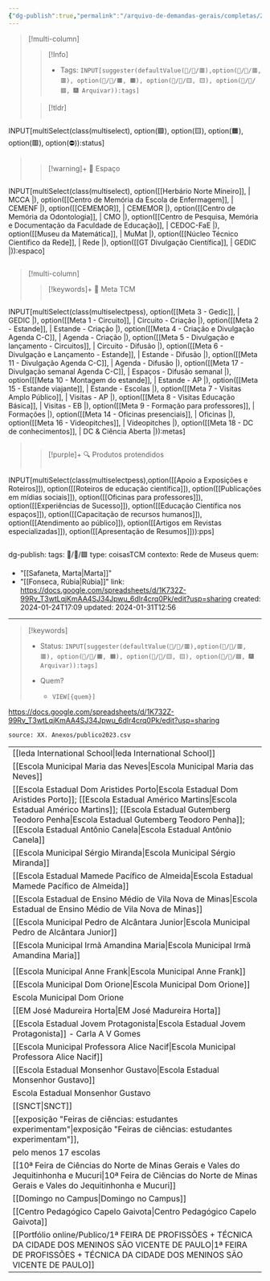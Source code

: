 ```yaml
---
{"dg-publish":true,"permalink":"/arquivo-de-demandas-gerais/completas/2024-01-24-publico-2023-dados-cruzados/","tags":["💼/📝️/🟩️"],"created":"2024-02-05T11:59:47.544-03:00","updated":"2024-02-05T11:46:24.000-03:00"}
---
```



>[!multi-column]
>>[!Info]
>> - Tags: `INPUT[suggester(defaultValue(💼/📝️/🟥️),option(💼/📝️/🟥️, 🟥️), option(💼/📝️/🟧️, 🟧️), option(💼/📝️/🟨️, 🟨️), option(💼/📝️/🟩️, 🎆 Arquivar)):tags]`
>
>>[!tldr]
>> ```meta-bind
INPUT[multiSelect(class(multiselect), option(🟩️), option(🟨️), option(🟧️), option(🟥️), option(⛔)):status]
>> ```
>
>> [!warning]+ 📍 Espaço
>> ```meta-bind
INPUT[multiSelect(class(multiselect), option([[Herbário Norte Mineiro]], | MCCA |), option([[Centro de Memória da Escola de Enfermagem]], | CEMENF |), option([[CEMEMOR]], | CEMEMOR |), option([[Centro de Memória da Odontologia]], | CMO |), option([[Centro de Pesquisa, Memória e Documentação da Faculdade de Educação]], | CEDOC-FaE |), option([[Museu da Matemática]], | MuMat |), option([[Núcleo Técnico Científico da Rede]], | Rede |), option([[GT Divulgação Científica]], | GEDIC |)):espaco]
>>```
>


>[!multi-column]
>>[!keywords]+ 🎯 Meta TCM
>> ```meta-bind
INPUT[multiSelect(class(multiselectpess), option([[Meta 3 - Gedic]], | GEDIC |), option([[Meta 1 - Circuito]], | Circuito - Criação |), option([[Meta 2 - Estande]], | Estande - Criação |), option([[Meta 4 - Criação e Divulgação Agenda C-C]], | Agenda - Criação |), option([[Meta 5 - Divulgação e lançamento - Circuitos]], | Circuito - Difusão |), option([[Meta 6 - Divulgação e Lançamento - Estande]], | Estande - Difusão |), option([[Meta 11 - Divulgação Agenda C-C]], | Agenda - Difusão |), option([[Meta 17 - Divulgação semanal Agenda C-C]], | Espaços - Difusão semanal |), option([[Meta 10 - Montagem do estande]], | Estande - AP |), option([[Meta 15 - Estande viajante]], | Estande - Escolas |), option([[Meta 7 - Visitas Amplo Público]], | Visitas - AP |), option([[Meta 8 - Visitas Educação Básica]], | Visitas - EB |), option([[Meta 9 - Formação para professores]], | Formações |), option([[Meta 14 - Oficinas presenciais]], | Oficinas |), option([[Meta 16 - Videopitches]], | Videopitches |), option([[Meta 18 - DC de conhecimentos]], | DC & Ciência Aberta |)):metas]
>>```
>
>>[!purple]+ 🔍 Produtos protendidos
>>```meta-bind
INPUT[multiSelect(class(multiselectpess),option([[Apoio a Exposições e Roteiros]]), option([[Roteiros de educação científica]]), option([[Publicações em mídias sociais]]), option([[Oficinas para professores]]), option([[Experiências de Sucesso]]), option([[Educação Científica nos espaços]]), option([[Capacitação de recursos humanos]]), option([[Atendimento ao público]]), option([[Artigos em Revistas especializadas]]), option([[Apresentação de Resumos]])):pps]
>>```


dg-publish: 
tags: 💼/📝️/🟩️
type: coisasTCM
contexto: Rede de Museus
quem:
  - "[[Safaneta, Marta\|Marta]]"
  - "[[Fonseca, Rúbia\|Rúbia]]"
link: <https://docs.google.com/spreadsheets/d/1K732Z-99Rv_T3wtLqjKmAA4SJ34Jpwu_6dlr4crq0Pk/edit?usp=sharing>
created: 2024-01-24T17:09
updated: 2024-01-31T12:56
---

>[!keywords]
> - Status: `INPUT[suggester(defaultValue(💼/📝️/🟥️),option(💼/📝️/🟥️, 🟥️), option(💼/📝️/🟧️, 🟧️), option(💼/📝️/🟨️, 🟨️), option(💼/📝️/🟩️, 🎆 Arquivar)):tags]`
> 
> - Quem? 
> 	- `VIEW[{quem}]`

<https://docs.google.com/spreadsheets/d/1K732Z-99Rv_T3wtLqjKmAA4SJ34Jpwu_6dlr4crq0Pk/edit?usp=sharing>

```csvtable
source: XX. Anexos/publico2023.csv
```


|   |
|---|
|[[Ieda International School\|Ieda International School]]|
|[[Escola Municipal Maria das Neves\|Escola Municipal Maria das Neves]]|
|[[Escola Estadual Dom Aristides Porto\|Escola Estadual Dom Aristides Porto]]; [[Escola Estadual Américo Martins\|Escola Estadual Américo Martins]]; [[Escola Estadual Gutemberg Teodoro Penha\|Escola Estadual Gutemberg Teodoro Penha]]; [[Escola Estadual Antônio Canela\|Escola Estadual Antônio Canela]]|
|[[Escola Municipal Sérgio Miranda\|Escola Municipal Sérgio Miranda]]|
|[[Escola Estadual Mamede Pacífico de Almeida\|Escola Estadual Mamede Pacífico de Almeida]]|
|[[Escola Estadual de Ensino Médio de Vila Nova de Minas\|Escola Estadual de Ensino Médio de Vila Nova de Minas]]|
|[[Escola Municipal Pedro de Alcântara Junior\|Escola Municipal Pedro de Alcântara Junior]]|
|[[Escola Municipal Irmã Amandina Maria\|Escola Municipal Irmã Amandina Maria]]|
||
|[[Escola Municipal Anne Frank\|Escola Municipal Anne Frank]]|
|[[Escola Municipal Dom Orione\|Escola Municipal Dom Orione]]|
|Escola Municipal Dom Orione|
|[[EM José Madureira Horta\|EM José Madureira Horta]]|
|[[Escola Estadual Jovem Protagonista\|Escola Estadual Jovem Protagonista]] - Carla A V Gomes|
|[[Escola Municipal Professora Alice Nacif\|Escola Municipal Professora Alice Nacif]]|
|[[Escola Estadual Monsenhor Gustavo\|Escola Estadual Monsenhor Gustavo]]|
|Escola Estadual Monsenhor Gustavo|
|[[SNCT\|SNCT]]|
|[[exposição "Feiras de ciências: estudantes experimentam"\|exposição "Feiras de ciências: estudantes experimentam"]],|
|pelo menos 17 escolas|
|[[10ª Feira de Ciências do Norte de Minas Gerais e Vales do Jequitinhonha e Mucuri\|10ª Feira de Ciências do Norte de Minas Gerais e Vales do Jequitinhonha e Mucuri]]|
|[[Domingo no Campus\|Domingo no Campus]]|
|[[Centro Pedagógico Capelo Gaivota\|Centro Pedagógico Capelo Gaivota]]|
|[[Portfólio online/Publico/1ª FEIRA DE PROFISSÕES + TÉCNICA DA CIDADE DOS MENINOS SÃO VICENTE DE PAULO\|1ª FEIRA DE PROFISSÕES + TÉCNICA DA CIDADE DOS MENINOS SÃO VICENTE DE PAULO]]|